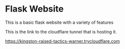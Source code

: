 # Flask Website
 This is a basic flask website with a variety of features

This is the link to the cloudflare tunnel that is hosting it.

https://kingston-raised-tactics-warner.trycloudflare.com
